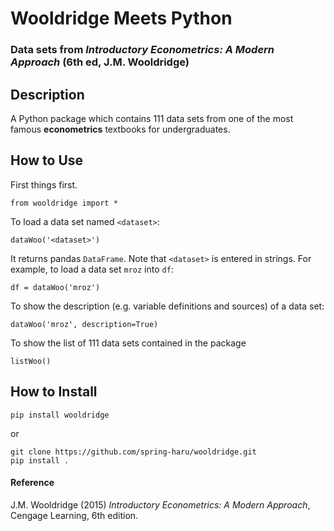 # Wooldridge Meets Python
### Data sets from _Introductory Econometrics: A Modern Approach_ (6th ed, J.M. Wooldridge)

## Description
A Python package which contains 111 data sets from one of the most famous **econometrics** textbooks for undergraduates.

## How to Use
First things first.
```
from wooldridge import *
```
To load a data set named `<dataset>`:
```
dataWoo('<dataset>')
```
It returns pandas `DataFrame`. Note that `<dataset>` is entered in strings. For example, to load a data set `mroz` into `df`:
```
df = dataWoo('mroz')
```
To show the description (e.g. variable definitions and sources) of a data set:
```
dataWoo('mroz', description=True)
```
To show the list of 111 data sets contained in the package
```
listWoo()
```

## How to Install
```
pip install wooldridge
```
or
```
git clone https://github.com/spring-haru/wooldridge.git
pip install .
```

#### Reference
J.M. Wooldridge (2015) _Introductory Econometrics: A Modern Approach_, Cengage Learning, 6th edition.
